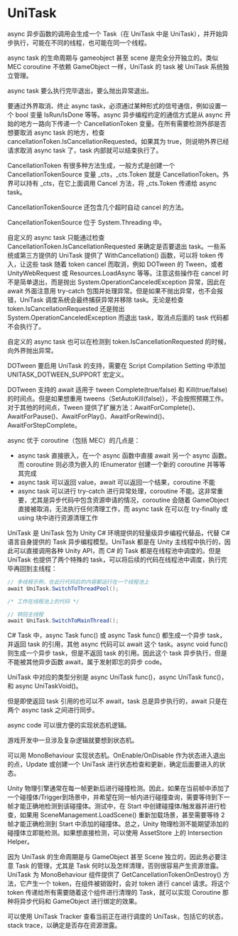 # UniTask

async 异步函数的调用会生成一个 Task（在 UniTask 中是 UniTask），并开始异步执行，可能在不同的线程，也可能在同一个线程。

async task 的生命周期与 gameobject 甚至 scene 是完全分开独立的。类似 MEC coroutine 不依赖 GameObject 一样，UniTask 的 task 被 UniTask 系统独立管理。

async task 要么执行完毕退出，要么抛出异常退出。

要通过外界取消、终止 async task，必须通过某种形式的信号通信，例如设置一个 bool 变量 IsRun/IsDone 等等。async 异步编程约定的通信方式是从 async 开始的地方一路向下传递一个 CancellationToken 变量。在所有需要检测外部是否想要取消 async task 的地方，检查 cancellationToken.IsCancellationRequested。如果其为 true，则说明外界已经请求取消 async task 了，task 内部就可以结束执行了。

CancellationToken 有很多种方法生成，一般方式是创建一个 CancellationTokenSource 变量 _cts，_cts.Token 就是 CancellationToken。外界可以持有 _cts，在它上面调用 Cancel 方法，将 _cts.Token 传递给 async task。

CancellationTokenSource 还包含几个超时自动 cancel 的方法。

CancellationTokenSource 位于 System.Threading 中。

自定义的 async task 只能通过检查 CancellationToken.IsCancellationRequested 来确定是否要退出 task。一些系统或第三方提供的 UniTask 提供了 WithCancellation() 函数，可以将 token 传入，让这些 task 随着 token cancel 而取消，例如 DOTween 的 Tween，或者 UnityWebRequest 或 Resources.LoadAsync 等等。注意这些操作在 cancel 时不是简单退出，而是抛出 System.OperationCanceledException 异常，因此在 await 外面注意用 try-catch 包围并处理异常。但是如果不抛出异常，也不会报错，UniTask 调度系统会最终捕获异常并移除 task。无论是检查 token.IsCancellationRequested 还是抛出 System.OperationCanceledException 而退出 task，取消点后面的 task 代码都不会执行了。

自定义的 async task 也可以在检测到 token.IsCancellationRequested 的时候，向外界抛出异常。

DOTween 要启用 UniTask 的支持，需要在 Script Compilation Setting 中添加 UNITASK_DOTWEEN_SUPPORT 宏定义。

DOTween 支持的 await 适用于 tween Complete(true/false) 和 Kill(true/false) 的时间点。但是如果想重用 tweens（SetAutoKill(false)），不会按照预期工作。对于其他的时间点，Tween 提供了扩展方法：AwaitForComplete()、AwaitForPause()、AwaitForPlay()、AwaitForRewind()、AwaitForStepComplete。

async 优于 coroutine（包括 MEC）的几点是：

- async task 直接嵌入，在一个 async 函数中直接 await 另一个 async 函数。而 coroutine 则必须为嵌入的 IEnumerator 创建一个新的 coroutine 并等等其完成
- async task 可以返回 value，await 可以返回一个结果，coroutine 不能
- async task 可以进行 try-catch 进行异常处理，coroutine 不能。这非常重要，尤其是异步代码中包含资源申请的情况，coroutine 会随着 GameObject 直接被取消，无法执行任何清理工作，而 async task 在可以在 try-finally 或 using 块中进行资源清理工作

UniTask 是 UniTask 包为 Unity C# 环境提供的轻量级异步编程代替品，代替 C# 语言自身提供的 Task 异步编程模型。UniTask 都是在 Unity 主线程中执行的，因此可以直接调用各种 Unity API，而 C# 的 Task 都是在线程池中调度的。但是 UniTask 也提供了两个特殊的 task，可以将后续的代码在线程池中调度，执行完毕再回到主线程：

```C#
// 多线程示例，在此行代码后的内容都运行在一个线程池上
await UniTask.SwitchToThreadPool();

/* 工作在线程池上的代码 */

// 转回主线程
await UniTask.SwitchToMainThread();
```

C# Task 中，async Task func() 或 async Task<T> func() 都生成一个异步 task，并返回 task 的引用，其他 async 代码可以 await 这个 task。async void func() 则生成一个异步 task，但是不返回 task 的引用。因此这个 task 异步执行，但是不能被其他异步函数 await，属于发射即忘的异步 code。

UniTask 中对应的类型分别是 async UniTask func()，async UniTask<T> func()，和 async UniTaskVoid()。

但是即使返回 task 引用的也可以不 await，task 总是异步执行的，await 只是在两个 async task 之间进行同步。

async code 可以很方便的实现状态机逻辑。

游戏开发中一旦涉及复杂逻辑就要想到状态机。

可以用 MonoBehaviour 实现状态机。OnEnable/OnDisable 作为状态进入退出的点，Update 或创建一个 UniTask 进行状态检查和更新，确定后面要进入的状态。

Unity 物理引擎通常在每一帧更新后进行碰撞检测。因此，如果在当前帧中添加了一个碰撞体/Trigger到场景中，并希望在同一帧内进行碰撞查询，需要等待到下一帧才能正确地检测到该碰撞体。测试中，在 Start 中创建碰撞体/触发器并进行检查，如果用 SceneManagement.LoadScene() 重新加载场景，甚至需要等待 2 帧才能正确检测到 Start 中添加的碰撞体。总之，Unity 物理检测不能期望添加的碰撞体立即能检测。如果想直接检测，可以使用 AssetStore 上的 Intersection Helper。

因为 UniTask 的生命周期是与 GameObject 甚至 Scene 独立的，因此务必要注意 Task 的管理，尤其是 Task 何时以及怎样清理，否则很容易产生资源泄露。UniTask 为 MonoBehaviour 组件提供了 GetCancellationTokenOnDestroy() 方法，它产生一个 token，在组件被销毁时，会对 token 进行 cancel 请求。将这个 token 传递给所有需要随着这个组件进行清理的 Task，就可以实现 Coroutine 那种将异步代码和 GameObject 进行绑定的效果。

可以使用 UniTask Tracker 查看当前正在进行调度的 UniTask，包括它的状态，stack trace，以确定是否存在资源泄露。

